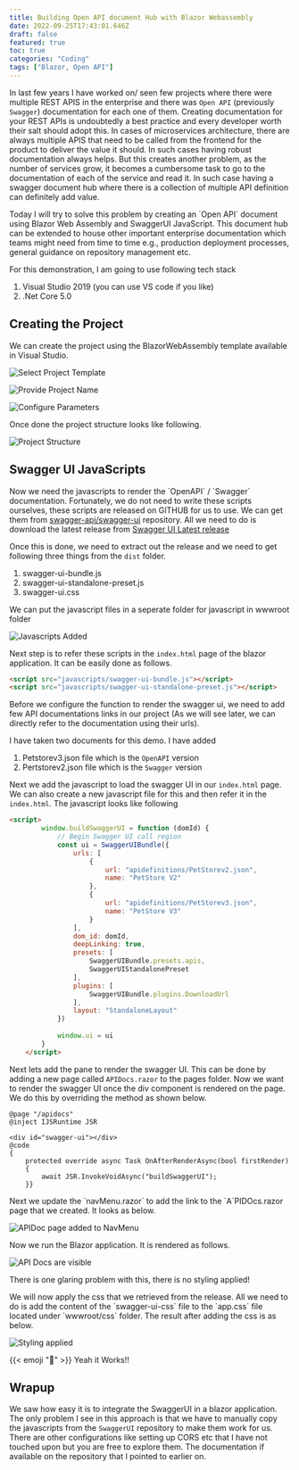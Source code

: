 ```yaml
---
title: Building Open API document Hub with Blazor Webassembly
date: 2022-09-25T17:43:01.646Z
draft: false
featured: true
toc: true
categories: "Coding"
tags: ["Blazor, Open API"]
---
```

In last few years I have worked on/ seen few projects where there were multiple REST APIS in the enterprise and there was  `Open API` (previously `Swagger`) documentation for each one of them. Creating documentation for your REST APIs is undoubtedly a best practice and every developer worth their salt should adopt this. In cases of microservices architecture, there are always multiple APIS that need to be called from the frontend for the product to deliver the value it should. In such cases having robust documentation always helps. But this creates another problem, as the number of services grow, it becomes a cumbersome task to go to the documentation of each of the service and read it. In such case having a swagger document hub where there is a collection of multiple API definition can definitely add value.

Today I will try to solve this problem by creating an \`Open API\` document using Blazor Web Assembly and SwaggerUI JavaScript. This document hub can be extended to house other important enterprise documentation which teams might need from time to time e.g., production deployment processes, general guidance on repository management etc.

For this demonstration, I am going to use following tech stack

1. Visual Studio 2019 (you can use VS code if you like)
2. .Net Core 5.0

## C﻿reating the Project

We can create the project using the BlazorWebAssembly template available in Visual Studio.

![](images/building-open-api-document-hub-with-blazor-webassembly/selectblazorprojecttemplate.png "Select Project Template")

![](images/building-open-api-document-hub-with-blazor-webassembly/projectname.png "Provide Project Name")

![](images/building-open-api-document-hub-with-blazor-webassembly/configureparameters.png "Configure Parameters")

Once done the project structure looks like following.

![](images/building-open-api-document-hub-with-blazor-webassembly/projectstructure.png "Project Structure")

## S﻿wagger UI JavaScripts

Now we need the javascripts to render the \`OpenAPI\` / \`Swagger\` documentation. Fortunately, we do not need to write these scripts ourselves, these scripts are released on GITHUB for us to use. We can get them from [swagger-api/swagger-ui](https://github.com/swagger-api/swagger-ui) repository. All we need to do is download the latest release from [Swagger UI Latest release](https://github.com/swagger-api/swagger-ui/releases/tag/v3.43.0)

O﻿nce this is done, we need to extract out the release and we need to get following three things from the `dist` folder.

1. s﻿wagger-ui-bundle.js
2. s﻿wagger-ui-standalone-preset.js
3. s﻿wagger-ui.css

W﻿e can put the javascript files in a seperate folder for javascript in wwwroot folder

![](images/building-open-api-document-hub-with-blazor-webassembly/javascriptsadded.png "Javascripts Added")

N﻿ext step is to refer these scripts in the `index.html` page of the blazor application. It can be easily done as follows.

```html
<script src="javascripts/swagger-ui-bundle.js"></script>
<script src="javascripts/swagger-ui-standalone-preset.js"></script>
```

Before we configure the function to render the swagger ui, we need to add few API documentations links in our project (As we will see later, we can directly refer to the documentation using their urls).

I﻿ have taken two documents for this demo. I have added

1. P﻿etstorev3.json file which is the `OpenAPI` version
2. P﻿ertstorev2.json file which is the `Swagger` version

N﻿ext we add the javascript to load the swagger UI in our `index.html` page. We can also create a new javascript file for this and then refer it in the `index.html`. The javascript looks like following

```html
<script>
        window.buildSwaggerUI = function (domId) {
            // Begin Swagger UI call region
            const ui = SwaggerUIBundle({
                urls: [
                    {
                        url: "apidefinitions/PetStorev2.json",
                        name: "PetStore V2"
                    },
                    {
                        url: "apidefinitions/PetStorev3.json",
                        name: "PetStore V3"
                    }
                ],
                dom_id: domId,
                deepLinking: true,
                presets: [
                    SwaggerUIBundle.presets.apis,
                    SwaggerUIStandalonePreset
                ],
                plugins: [
                    SwaggerUIBundle.plugins.DownloadUrl
                ],
                layout: "StandaloneLayout"
            })
            
            window.ui = ui
        }
    </script>
```

N﻿ext lets add the pane to render the swagger UI. This can be done by adding a new page called `APIDocs.razor` to the pages folder. Now we want to render the swagger UI once the div component is rendered on the page. We do this by overriding the method as shown below.

```razor
@page "/apidocs"
@inject IJSRuntime JSR

<div id="swagger-ui"></div>
@code
{
    protected override async Task OnAfterRenderAsync(bool firstRender)
    {
        await JSR.InvokeVoidAsync("buildSwaggerUI");
    }}
```

N﻿ext we update the \`navMenu.razor\` to add the link to the \`A\`PIDOcs.razor page that we created. It looks as below.

![](images/building-open-api-document-hub-with-blazor-webassembly/navmenu.png "APIDoc page added to NavMenu")

N﻿ow we run the Blazor application. It is rendered as follows.

![](images/building-open-api-document-hub-with-blazor-webassembly/output1.gif "API Docs are visible")

T﻿here is one glaring problem with this, there is no styling applied!

W﻿e will now apply the css that we retrieved from the release. All we need to do is add the content of the \`swagger-ui-css\` file to the \`app.css\` file located under \`wwwroot/css\` folder. The result after adding the css is as below.

![](images/building-open-api-document-hub-with-blazor-webassembly/beautifiedoutput.gif "Styling applied")

{{< emoji ":metal:" >}} Yeah it Works!!

## Wrapup
We saw how easy it is to integrate the SwaggerUI in a blazor application. The only problem I see in this approach is that we have to manually copy the javascripts from the `SwaggerUI` repository to make them work for us. There are other configurations like setting up CORS etc that I have not touched upon but you are free to explore them. The documentation if available on the repository that I pointed to earlier on.
